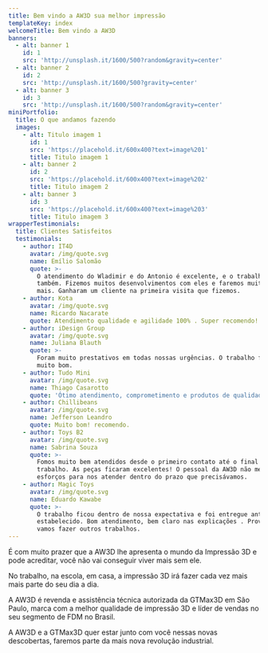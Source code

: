 ```yaml
---
title: Bem vindo a AW3D sua melhor impressão
templateKey: index
welcomeTitle: Bem vindo a AW3D
banners:
  - alt: banner 1
    id: 1
    src: 'http://unsplash.it/1600/500?random&gravity=center'
  - alt: banner 2
    id: 2
    src: 'http://unsplash.it/1600/500?gravity=center'
  - alt: banner 3
    id: 3
    src: 'http://unsplash.it/1600/500?random&gravity=center'
miniPortfolio:
  title: O que andamos fazendo
  images:
    - alt: Titulo imagem 1
      id: 1
      src: 'https://placehold.it/600x400?text=image%201'
      title: Titulo imagem 1
    - alt: banner 2
      id: 2
      src: 'https://placehold.it/600x400?text=image%202'
      title: Titulo imagem 2
    - alt: banner 3
      id: 3
      src: 'https://placehold.it/600x400?text=image%203'
      title: Titulo imagem 3
wrapperTestimonials:
  title: Clientes Satisfeitos
  testimonials:
    - author: IT4D
      avatar: /img/quote.svg
      name: Emílio Salomão
      quote: >-
        O atendimento do Wladimir e do Antonio é excelente, e o trabalho deles
        também. Fizemos muitos desenvolvimentos com eles e faremos muitos outros
        mais. Ganharam um cliente na primeira visita que fizemos.
    - author: Kota
      avatar: /img/quote.svg
      name: Ricardo Nacarate
      quote: Atendimento qualidade e agilidade 100% . Super recomendo!
    - author: iDesign Group
      avatar: /img/quote.svg
      name: Juliana Blauth
      quote: >-
        Foram muito prestativos em todas nossas urgências. O trabalho final ficou
        muito bom.
    - author: Tudo Mini
      avatar: /img/quote.svg
      name: Thiago Casarotto
      quote: 'Ótimo atendimento, comprometimento e produtos de qualidade.'
    - author: Chillibeans
      avatar: /img/quote.svg
      name: Jefferson Leandro
      quote: Muito bom! recomendo.
    - author: Toys B2
      avatar: /img/quote.svg
      name: Sabrina Souza
      quote: >-
        Fomos muito bem atendidos desde o primeiro contato até o final do
        trabalho. As peças ficaram excelentes! O pessoal da AW3D não mediu
        esforços para nos atender dentro do prazo que precisávamos.
    - author: Magic Toys
      avatar: /img/quote.svg
      name: Eduardo Kawabe
      quote: >-
        O trabalho ficou dentro de nossa expectativa e foi entregue antes do prazo
        estabelecido. Bom atendimento, bem claro nas explicações . Provavelmente
        vamos fazer outros trabalhos.
---
```

É com muito prazer que a AW3D lhe apresenta o mundo da Impressão 3D e pode acreditar, você não vai conseguir viver mais sem ele.

No trabalho, na escola, em casa, a impressão 3D irá fazer cada vez mais mais parte do seu dia a dia.

A AW3D é revenda e assistência técnica autorizada da GTMax3D em São Paulo, marca com a melhor qualidade de impressão 3D e líder de vendas no seu segmento de FDM no Brasil.

A AW3D e a GTMax3D quer estar junto com você nessas novas descobertas, faremos parte da mais nova revolução industrial.

